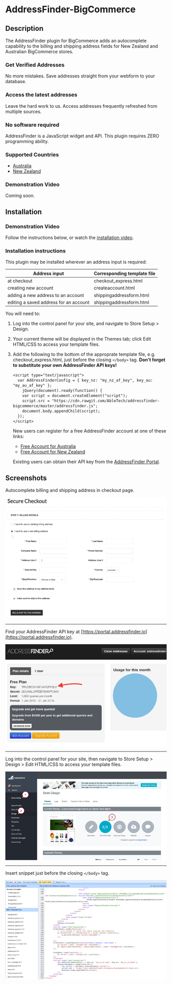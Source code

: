 # AddressFinder-BigCommerce

## Description

The AddressFinder plugin for BigCommerce adds an autocomplete capability to
the billing and shipping address fields for New Zealand and Australian
BigCommerce stores.

### Get Verified Addresses

No more mistakes. Save addresses straight from your webform to your database.

### Access the latest addresses

Leave the hard work to us. Access addresses frequently refreshed from multiple
sources.

### No software required

AddressFinder is a JavaScript widget and API. This plugin requires ZERO
programming ability.

### Supported Countries

* [Australia](https://addressfinder.com.au/)
* [New Zealand](https://addressfinder.nz/)

### Demonstration Video

Coming soon.

## Installation

### Demonstration Video

Follow the instructions below, or watch the [installation video](http://placeholder.com).

### Installation instructions

This plugin may be installed wherever an address input is required:

| Address input                          | Corresponding template file |
| -------------------------------------- | --------------------------- |
| at checkout                            | checkout_express.html       |
| creating new account                   | createaccount.html          |
| adding a new address to an account     | shippingaddressform.html    |
| editing a saved address for an account | shippingaddressform.html    |

You will need to:

1.  Log into the control panel for your site, and navigate to Store Setup > Design.
2.  Your current theme will be displayed in the Themes tab; click Edit HTML/CSS
    to access your template files.
3.  Add the following to the bottom of the approprate template file, e.g.
    checkout_express.html, just before the closing `</body>` tag.
    **Don't forget to substitute your own AddressFinder API keys!**

    ```
    <script type="text/javascript">
      var AddressFinderConfig = { key_nz: "my_nz_af_key", key_au: "my_au_af_key" };
        jQuery(document).ready(function() {
        var script = document.createElement("script");
        script.src = "https://cdn.rawgit.com/AbleTech/addressfinder-bigcommerce/master/addressfinder.js";
        document.body.appendChild(script);
      });
    </script>
    ```

    New users can register for a free AddressFinder account at one of these links:
    * [Free Account for Australia](https://portal.addressfinder.io/signup/au/free)
    * [Free Account for New Zealand](https://portal.addressfinder.io/signup/nz/free)

    Existing users can obtain their API key from the
    [AddressFinder Portal](https://portal.addressfinder.io/).

## Screenshots

Autocomplete billing and shipping address in checkout page.

![addressfinder-bigcommerce plugin demo](assets/demo.gif?raw=true)

---

Find your AddressFinder API key at
[https://portal.addressfinder.io](https://portal.addressfinder.io).

![installation: find address finder key](assets/key.png?raw=true)

---

Log into the control panel for your site, then navigate to
Store Setup > Design > Edit HTML/CSS to access your template files.

![installation: access template files](assets/installation_edit.png?raw=true)

---

Insert snippet just before the closing `</body>` tag.

![installation: paste javascript snippet](assets/installation_snippet.png?raw=true)
